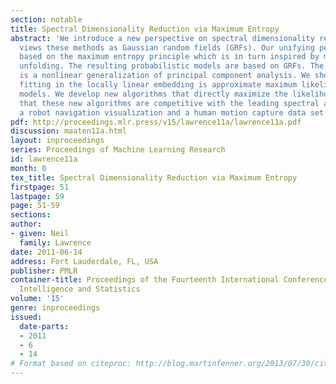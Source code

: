 ```yaml
---
section: notable
title: Spectral Dimensionality Reduction via Maximum Entropy
abstract: 'We introduce a new perspective on spectral dimensionality reduction which
  views these methods as Gaussian random fields (GRFs). Our unifying perspective is
  based on the maximum entropy principle which is in turn inspired by maximum variance
  unfolding. The resulting probabilistic models are based on GRFs. The resulting model
  is a nonlinear generalization of principal component analysis. We show that parameter
  fitting in the locally linear embedding is approximate maximum likelihood in these
  models. We develop new algorithms that directly maximize the likelihood and show
  that these new algorithms are competitive with the leading spectral approaches on
  a robot navigation visualization and a human motion capture data set.  '
pdf: http://proceedings.mlr.press/v15/lawrence11a/lawrence11a.pdf
discussion: maaten11a.html
layout: inproceedings
series: Proceedings of Machine Learning Research
id: lawrence11a
month: 0
tex_title: Spectral Dimensionality Reduction via Maximum Entropy
firstpage: 51
lastpage: 59
page: 51-59
sections: 
author:
- given: Neil
  family: Lawrence
date: 2011-06-14
address: Fort Lauderdale, FL, USA
publisher: PMLR
container-title: Proceedings of the Fourteenth International Conference on Artificial
  Intelligence and Statistics
volume: '15'
genre: inproceedings
issued:
  date-parts:
  - 2011
  - 6
  - 14
# Format based on citeproc: http://blog.martinfenner.org/2013/07/30/citeproc-yaml-for-bibliographies/
---
```

